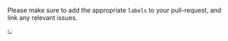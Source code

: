 Please make sure to add the appropriate `labels` to your pull-request, and link any relevant issues.

ඞ